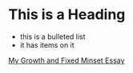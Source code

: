 
# This is a Heading

* this is a bulleted list
* it has items on it

[My Growth and Fixed Minset Essay](growth-vs-fixed-mindset.md)
